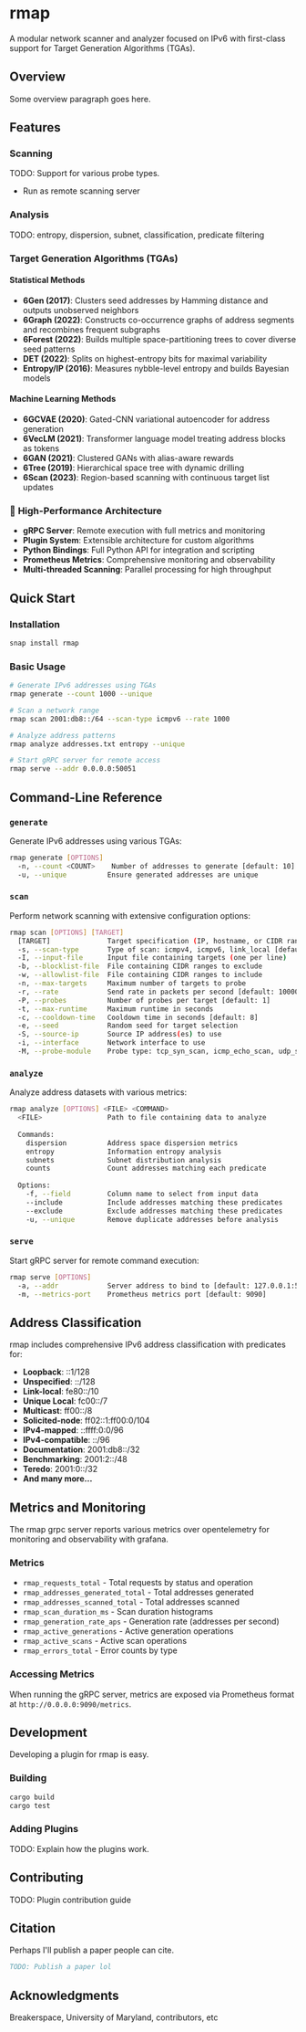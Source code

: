 # rmap

A modular network scanner and analyzer focused on IPv6 with first-class support for Target Generation Algorithms (TGAs).

## Overview

Some overview paragraph goes here.

## Features

### Scanning

TODO: Support for various probe types.

- Run as remote scanning server

### Analysis

TODO: entropy, dispersion, subnet, classification, predicate filtering

### Target Generation Algorithms (TGAs)

#### Statistical Methods
- **6Gen (2017)**: Clusters seed addresses by Hamming distance and outputs unobserved neighbors
- **6Graph (2022)**: Constructs co-occurrence graphs of address segments and recombines frequent subgraphs
- **6Forest (2022)**: Builds multiple space-partitioning trees to cover diverse seed patterns
- **DET (2022)**: Splits on highest-entropy bits for maximal variability
- **Entropy/IP (2016)**: Measures nybble-level entropy and builds Bayesian models

#### Machine Learning Methods
- **6GCVAE (2020)**: Gated-CNN variational autoencoder for address generation
- **6VecLM (2021)**: Transformer language model treating address blocks as tokens
- **6GAN (2021)**: Clustered GANs with alias-aware rewards
- **6Tree (2019)**: Hierarchical space tree with dynamic drilling
- **6Scan (2023)**: Region-based scanning with continuous target list updates

### 🚀 **High-Performance Architecture**
- **gRPC Server**: Remote execution with full metrics and monitoring
- **Plugin System**: Extensible architecture for custom algorithms
- **Python Bindings**: Full Python API for integration and scripting
- **Prometheus Metrics**: Comprehensive monitoring and observability
- **Multi-threaded Scanning**: Parallel processing for high throughput

## Quick Start

### Installation

```bash
snap install rmap
```

### Basic Usage

```bash
# Generate IPv6 addresses using TGAs
rmap generate --count 1000 --unique

# Scan a network range
rmap scan 2001:db8::/64 --scan-type icmpv6 --rate 1000

# Analyze address patterns
rmap analyze addresses.txt entropy --unique

# Start gRPC server for remote access
rmap serve --addr 0.0.0.0:50051
```

## Command-Line Reference

### `generate`

Generate IPv6 addresses using various TGAs:

```bash
rmap generate [OPTIONS]
  -n, --count <COUNT>    Number of addresses to generate [default: 10]
  -u, --unique          Ensure generated addresses are unique
```

### `scan`
Perform network scanning with extensive configuration options:

```bash
rmap scan [OPTIONS] [TARGET]
  [TARGET]              Target specification (IP, hostname, or CIDR range)
  -s, --scan-type       Type of scan: icmpv4, icmpv6, link_local [default: icmpv4]
  -I, --input-file      Input file containing targets (one per line)
  -b, --blocklist-file  File containing CIDR ranges to exclude
  -w, --allowlist-file  File containing CIDR ranges to include
  -n, --max-targets     Maximum number of targets to probe
  -r, --rate            Send rate in packets per second [default: 10000]
  -P, --probes          Number of probes per target [default: 1]
  -t, --max-runtime     Maximum runtime in seconds
  -c, --cooldown-time   Cooldown time in seconds [default: 8]
  -e, --seed            Random seed for target selection
  -S, --source-ip       Source IP address(es) to use
  -i, --interface       Network interface to use
  -M, --probe-module    Probe type: tcp_syn_scan, icmp_echo_scan, udp_scan
```

### `analyze`
Analyze address datasets with various metrics:

```bash
rmap analyze [OPTIONS] <FILE> <COMMAND>
  <FILE>                Path to file containing data to analyze
  
  Commands:
    dispersion          Address space dispersion metrics
    entropy             Information entropy analysis
    subnets             Subnet distribution analysis
    counts              Count addresses matching each predicate
  
  Options:
    -f, --field         Column name to select from input data
    --include           Include addresses matching these predicates
    --exclude           Exclude addresses matching these predicates
    -u, --unique        Remove duplicate addresses before analysis
```

### `serve`
Start gRPC server for remote command execution:

```bash
rmap serve [OPTIONS]
  -a, --addr            Server address to bind to [default: 127.0.0.1:50051]
  -m, --metrics-port    Prometheus metrics port [default: 9090]
```

## Address Classification

rmap includes comprehensive IPv6 address classification with predicates for:

- **Loopback**: ::1/128
- **Unspecified**: ::/128
- **Link-local**: fe80::/10
- **Unique Local**: fc00::/7
- **Multicast**: ff00::/8
- **Solicited-node**: ff02::1:ff00:0/104
- **IPv4-mapped**: ::ffff:0:0/96
- **IPv4-compatible**: ::/96
- **Documentation**: 2001:db8::/32
- **Benchmarking**: 2001:2::/48
- **Teredo**: 2001:0::/32
- **And many more...**

## Metrics and Monitoring

The rmap grpc server reports various metrics over opentelemetry for monitoring and observability with grafana.

### Metrics

- `rmap_requests_total` - Total requests by status and operation
- `rmap_addresses_generated_total` - Total addresses generated
- `rmap_addresses_scanned_total` - Total addresses scanned
- `rmap_scan_duration_ms` - Scan duration histograms
- `rmap_generation_rate_aps` - Generation rate (addresses per second)
- `rmap_active_generations` - Active generation operations
- `rmap_active_scans` - Active scan operations
- `rmap_errors_total` - Error counts by type

### Accessing Metrics

When running the gRPC server, metrics are exposed via Prometheus format at `http://0.0.0.0:9090/metrics`.

## Development

Developing a plugin for rmap is easy.

### Building

```bash
cargo build
cargo test
```

### Adding Plugins

TODO: Explain how the plugins work.

## Contributing

TODO: Plugin contribution guide

## Citation

Perhaps I'll publish a paper people can cite.

```bibtex
TODO: Publish a paper lol
```

## Acknowledgments

Breakerspace, University of Maryland, contributors, etc